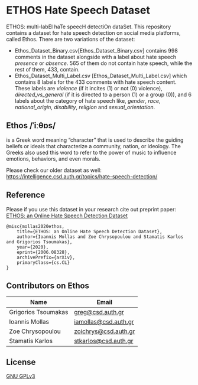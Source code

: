 # ETHOS Hate Speech Dataset
ETHOS: multi-labEl haTe speecH detectiOn dataSet. This repository contains a dataset for hate speech detection on social media platforms, called Ethos. There are two variations of the dataset:
- Ethos_Dataset_Binary.csv[Ethos_Dataset_Binary.csv] contains 998 comments in the dataset alongside with a label about hate speech *presence* or *absence*. 565 of them do not contain hate speech, while the rest of them, 433, contain. 
- Ethos_Dataset_Multi_Label.csv [Ethos_Dataset_Multi_Label.csv] which contains 8 labels for the 433 comments with hate speech content. These labels are *violence* (if it incites (1) or not (0) violence), *directed_vs_general* (if it is directed to a person (1) or a group (0)), and 6 labels about the category of hate speech like, *gender*, *race*, *national_origin*, *disability*, *religion* and *sexual_orientation*.

## Ethos /ˈiːθɒs/ 
is a Greek word meaning “character” that is used to describe the guiding beliefs or ideals that characterize a community, nation, or ideology. The Greeks also used this word to refer to the power of music to influence emotions, behaviors, and even morals.

Please check our older dataset as well: https://intelligence.csd.auth.gr/topics/hate-speech-detection/

## Reference
Please if you use this dataset in your research cite out preprint paper: [ETHOS: an Online Hate Speech Detection Dataset](https://arxiv.org/abs/2006.08328)
```
@misc{mollas2020ethos,
    title={ETHOS: an Online Hate Speech Detection Dataset},
    author={Ioannis Mollas and Zoe Chrysopoulou and Stamatis Karlos and Grigorios Tsoumakas},
    year={2020},
    eprint={2006.08328},
    archivePrefix={arXiv},
    primaryClass={cs.CL}
}
```

## Contributors on Ethos
Name | Email
--- | ---
Grigorios Tsoumakas | greg@csd.auth.gr
Ioannis Mollas | iamollas@csd.auth.gr
Zoe Chrysopoulou | zoichrys@csd.auth.gr
Stamatis Karlos | stkarlos@csd.auth.gr

## License
[GNU GPLv3](https://choosealicense.com/licenses/gpl-3.0/)
